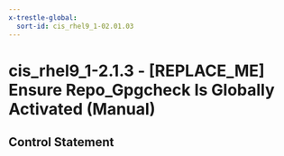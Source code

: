 ```yaml
---
x-trestle-global:
  sort-id: cis_rhel9_1-02.01.03
---
```


# cis_rhel9_1-2.1.3 - \[REPLACE_ME\] Ensure Repo_Gpgcheck Is Globally Activated (Manual)

## Control Statement
